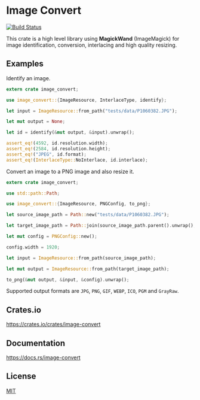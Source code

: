 Image Convert
====================

[![Build Status](https://travis-ci.org/magiclen/image-convert.svg?branch=master)](https://travis-ci.org/magiclen/image-convert)

This crate is a high level library using **MagickWand** (ImageMagick) for image identification, conversion, interlacing and high quality resizing.

## Examples

Identify an image.

```rust
extern crate image_convert;

use image_convert::{ImageResource, InterlaceType, identify};

let input = ImageResource::from_path("tests/data/P1060382.JPG");

let mut output = None;

let id = identify(&mut output, &input).unwrap();

assert_eq!(4592, id.resolution.width);
assert_eq!(2584, id.resolution.height);
assert_eq!("JPEG", id.format);
assert_eq!(InterlaceType::NoInterlace, id.interlace);
```

Convert an image to a PNG image and also resize it.

```rust
extern crate image_convert;

use std::path::Path;

use image_convert::{ImageResource, PNGConfig, to_png};

let source_image_path = Path::new("tests/data/P1060382.JPG");

let target_image_path = Path::join(source_image_path.parent().unwrap(), "P1060382_output.png");

let mut config = PNGConfig::new();

config.width = 1920;

let input = ImageResource::from_path(source_image_path);

let mut output = ImageResource::from_path(target_image_path);

to_png(&mut output, &input, &config).unwrap();
```

Supported output formats are `JPG`, `PNG`, `GIF`, `WEBP`, `ICO`, `PGM` and `GrayRaw`.

## Crates.io

https://crates.io/crates/image-convert

## Documentation

https://docs.rs/image-convert

## License

[MIT](LICENSE)
